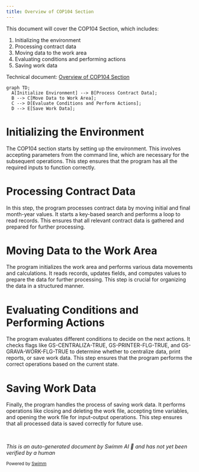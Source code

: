 ```yaml
---
title: Overview of COP104 Section
---
```

This document will cover the COP104 Section, which includes:

1. Initializing the environment
2. Processing contract data
3. Moving data to the work area
4. Evaluating conditions and performing actions
5. Saving work data

Technical document: <SwmLink doc-title="Overview of COP104 Section">[Overview of COP104 Section](/.swm/overview-of-cop104-section.kb047ry1.sw.md)</SwmLink>

```mermaid
graph TD;
  A[Initialize Environment] --> B[Process Contract Data];
  B --> C[Move Data to Work Area];
  C --> D[Evaluate Conditions and Perform Actions];
  D --> E[Save Work Data];
```

# Initializing the Environment

The COP104 section starts by setting up the environment. This involves accepting parameters from the command line, which are necessary for the subsequent operations. This step ensures that the program has all the required inputs to function correctly.

# Processing Contract Data

In this step, the program processes contract data by moving initial and final month-year values. It starts a key-based search and performs a loop to read records. This ensures that all relevant contract data is gathered and prepared for further processing.

# Moving Data to the Work Area

The program initializes the work area and performs various data movements and calculations. It reads records, updates fields, and computes values to prepare the data for further processing. This step is crucial for organizing the data in a structured manner.

# Evaluating Conditions and Performing Actions

The program evaluates different conditions to decide on the next actions. It checks flags like GS-CENTRALIZA-TRUE, GS-PRINTER-FLG-TRUE, and GS-GRAVA-WORK-FLG-TRUE to determine whether to centralize data, print reports, or save work data. This step ensures that the program performs the correct operations based on the current state.

# Saving Work Data

Finally, the program handles the process of saving work data. It performs operations like closing and deleting the work file, accepting time variables, and opening the work file for input-output operations. This step ensures that all processed data is saved correctly for future use.

&nbsp;

*This is an auto-generated document by Swimm AI 🌊 and has not yet been verified by a human*

<SwmMeta version="3.0.0" repo-id="Z2l0aHViJTNBJTNBa2VsbG8lM0ElM0Fzd2ltbWlv" repo-name="kello"><sup>Powered by [Swimm](/)</sup></SwmMeta>
